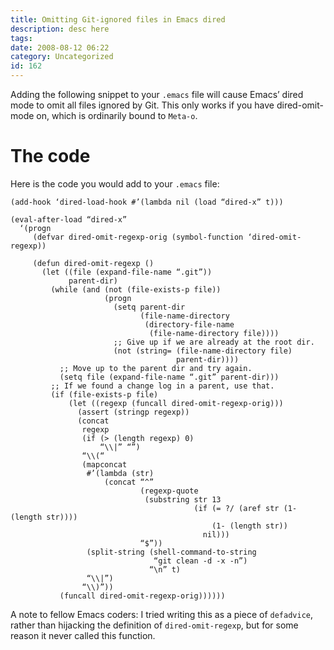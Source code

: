 ```yaml
---
title: Omitting Git-ignored files in Emacs dired
description: desc here
tags: 
date: 2008-08-12 06:22
category: Uncategorized
id: 162
---
```


Adding the following snippet to your `.emacs` file will cause Emacs’ dired mode to omit all files ignored by Git.  This only works if you have dired-omit-mode on, which is ordinarily bound to `Meta-o`.

<!--more-->
# The code

Here is the code you would add to your `.emacs` file:

    (add-hook ‘dired-load-hook #’(lambda nil (load “dired-x” t)))

    (eval-after-load “dired-x”
      ‘(progn
         (defvar dired-omit-regexp-orig (symbol-function ‘dired-omit-regexp))
    
         (defun dired-omit-regexp ()
           (let ((file (expand-file-name “.git”))
                 parent-dir)
             (while (and (not (file-exists-p file))
                         (progn
                           (setq parent-dir
                                 (file-name-directory
                                  (directory-file-name
                                   (file-name-directory file))))
                           ;; Give up if we are already at the root dir.
                           (not (string= (file-name-directory file)
                                         parent-dir))))
               ;; Move up to the parent dir and try again.
               (setq file (expand-file-name “.git” parent-dir)))
             ;; If we found a change log in a parent, use that.
             (if (file-exists-p file)
                 (let ((regexp (funcall dired-omit-regexp-orig)))
                   (assert (stringp regexp))
                   (concat
                    regexp
                    (if (> (length regexp) 0)
                        “\\|” “”)
                    “\\(“
                    (mapconcat
                     #’(lambda (str)
                         (concat “^”
                                 (regexp-quote
                                  (substring str 13
                                             (if (= ?/ (aref str (1- (length str))))
                                                 (1- (length str))
                                               nil)))
                                 “$”))
                     (split-string (shell-command-to-string
                                    “git clean -d -x -n”)
                                   “\n” t)
                     “\\|”)
                    “\\)”))
               (funcall dired-omit-regexp-orig))))))

A note to fellow Emacs coders: I tried writing this as a piece of `defadvice`, rather than hijacking the definition of `dired-omit-regexp`, but for some reason it never called this function.

